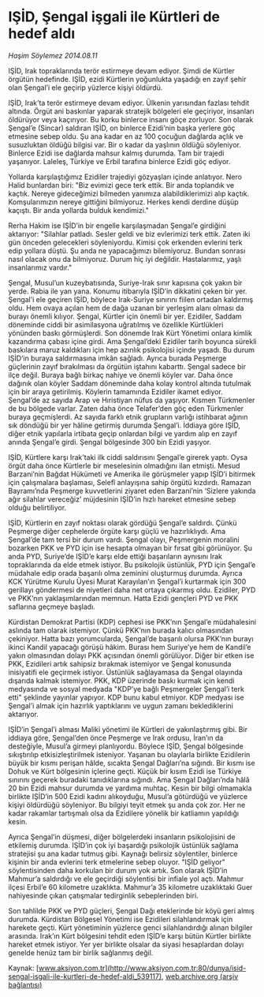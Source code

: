 # IŞİD, Şengal işgali ile Kürtleri de hedef aldı

*Haşim Söylemez 2014.08.11*

<div class="pNewsDetailMainContent" itemprop="articleBody">
 <p dir="LTR">
  IŞİD, Irak topraklarında terör estirmeye devam ediyor. Şimdi de Kürtler örgütün hedefinde. IŞİD, ezidi Kürtlerin yoğunlukta yaşadığı en zayıf şehir olan Şengal’i ele geçirip yüzlerce kişiyi öldürdü.
 </p>
 <p dir="LTR">
  IŞİD, Irak’ta terör estirmeye devam ediyor. Ülkenin yarısından fazlası tehdit altında. Örgüt ani baskınlar yaparak stratejik bölgeleri ele geçiriyor, insanları öldürüyor veya kaçırıyor. Bu korku binlerce insanı göçe zorluyor. Son olarak Şengal’e (Sincar) saldıran IŞİD, on binlerce Ezidi’nin başka yerlere göç etmesine sebep oldu. Şu ana kadar en az 100 çocuğun dağlarda açlık ve susuzluktan öldüğü bilgisi var. Bir o kadar da yaşlının öldüğü söyleniyor. Binlerce Ezidi ise dağlarda mahsur kalmış durumda. Tam bir trajedi yaşanıyor. Laleleş, Türkiye ve Erbil tarafına binlerce Ezidi göç ediyor.
 </p>
 <p dir="LTR">
  Yollarda karşılaştığımız Ezidiler trajediyi gözyaşları içinde anlatıyor. Nero Halid bunlardan biri: "Biz evimizi gece terk ettik. Bir anda toplandık ve kaçtık. Nereye gideceğimizi bilmeden yanımıza alabildiklerimizi alıp kaçtık. Komşularımızın nereye gittiğini bilmiyoruz. Herkes kendi derdine düşüp kaçıştı. Bir anda yollarda bulduk kendimizi."
 </p>
 <p dir="LTR">
  Rerha Hakim ise IŞİD’in bir engelle karşılaşmadan Şengal’e girdiğini aktarıyor: "Silahlar patladı. Sesler geldi ve biz evlerimizi terk ettik. Zaten iki gün önceden gelecekleri söyleniyordu. Kimisi çok erkenden evlerini terk edip yollara düştü. Şu anda ne yapacağımızı bilemiyoruz. Bundan sonrası nasıl olacak onu da bilmiyoruz. Durum hiç iyi değildir. Hastalarımız, yaşlı insanlarımız vardır."
 </p>
 <p dir="LTR">
  Şengal, Musul’un kuzeybatısında, Suriye-Irak sınır kapısına çok yakın bir yerde. Rabia ile yan yana. Konumu itibarıyla IŞİD’in dikkatini çeken bir yer. Şengal’i ele geçiren IŞİD, böylece Irak-Suriye sınırını fiilen ortadan kaldırmış oldu. Hem ovaya açılan hem de dağa uzanan bir yerleşim alanı olması da burayı önemli kılıyor. Şengal, Kürtler için önemli bir yer. Ezidiler, Saddam döneminde ciddi bir asimilasyona uğratılmış ve özellikle Kürtlükleri yönünden baskı görmüşlerdi. Son dönemde Irak Kürt Yönetimi onlara kimlik kazandırma çabası içine girdi. Ama Şengal’deki Ezidiler tarih boyunca sürekli baskılara maruz kaldıkları için hep azınlık psikolojisi içinde yaşadı. Bu durum IŞİD’in buraya saldırmasına imkân sağladı. Ayrıca burada Peşmerge güçlerinin zayıf bırakılması da örgütün iştahını kabarttı. Şengal sadece bir ilçe değil. Buraya bağlı birkaç nahiye ve önemli köyler var. Daha önce dağınık olan köyler Saddam döneminde daha kolay kontrol altında tutulmak için bir araya getirilmiş. Köylerin tamamında Ezidiler ikamet ediyor. Şengal’de az sayıda Arap ve Hıristiyan nüfus da yaşıyor. Kısmen Türkmenler de bu bölgede varlar. Zaten daha önce Telafer’den göç eden Türkmenler buraya geçmişlerdi. Az sayıda farklı etnik grupların varlığı istihbarat ağının sık döndüğü bir yer hâline getirmiş durumda Şengal’i. İddiaya göre IŞİD, diğer etnik yapılarla irtibata geçip onlardan bilgi ve yardım alıp en zayıf anında Şengal’e girdi. Şengal bölgesinde 300 bin Ezidi yaşıyor.
 </p>
 <p dir="LTR">
  IŞİD, Kürtlere karşı Irak’taki ilk ciddi saldırısını Şengal’e girerek yaptı. Oysa örgüt daha önce Kürtlerle bir meselesinin olmadığını ilan etmişti. Mesud Barzani’nin Bağdat Hükümeti ve Amerika ile görüşmeler yapıp IŞİD’i bitirmek için çalışmalara başlaması, Selefî anlayışına sahip örgütü kızdırdı. Ramazan Bayramı’nda Peşmerge kuvvetlerini ziyaret eden Barzani’nin ‘Sizlere yakında ağır silahlar vereceğiz’ müjdesinin IŞİD’in hızlı hareket etmesine sebep olduğu belirtiliyor.
 </p>
 <p dir="LTR">
  IŞİD, Kürtlerin en zayıf noktası olarak gördüğü Şengal’e saldırdı. Çünkü Peşmerge diğer cephelerde örgüte karşı güçlü ve hazırlıklıydı. Ama Şengal’de tam tersi bir durum vardı. Şengal olayı, Peşmergenin moralini bozarken PKK ve PYD için ise hesapta olmayan bir fırsat gibi görünüyor. Şu anda PYD, Suriye’de IŞİD’e karşı elde ettiği başarıların aynısını Irak topraklarında da elde etmek istiyor. Bu psikolojik üstünlük, PYD için Şengal’e müdahale edip orada başarılı olma zeminini oluşturmuş durumda. Ayrıca KCK Yürütme Kurulu Üyesi Murat Karayılan’ın Şengal’i kurtarmak için 300 gerillayı göndermesi de niyetleri daha net ortaya çıkarmış oldu. Ezidiler, PYD ve PKK’nın yaklaşımlarından memnun. Hatta Ezidi gençleri PYD ve PKK saflarına geçmeye başladı.
 </p>
 <p dir="LTR">
  Kürdistan Demokrat Partisi (KDP) cephesi ise PKK’nın Şengal’e müdahalesini aslında tam olarak istemiyor. Çünkü PKK’nın burada kalıcı olmasından çekiniyor. Hatta bazı yorumcularda, Şengal’de başarılı olursa PKK’nın burayı ikinci Kandil yapacağı görüşü hâkim. Burası hem Suriye’ye hem de Kandil’e yakın olmasından dolayı PKK açısından önemli görülüyor. Diğer bir etken ise PKK, Ezidileri artık sahipsiz bırakmak istemiyor ve Şengal konusunda inisiyatifi ele geçirmek istiyor. Üstünlük sağlayamasa da Şengal olayında dışarıda kalmak istemiyor. PKK, KDP üzerinde baskı kurmak için kendi medyasında ve sosyal medyada "KDP’ye bağlı Peşmergeler Şengal’i terk etti" şeklinde yayınlar yapıyor. KDP bunu kabul etmiyor. KDP medyası ise Şengal’i almak için hazırlık yaptıklarını ve uygun zamanı beklediklerini aktarıyor.
 </p>
 <p dir="LTR">
  IŞİD’in Şengal’i alması Maliki yönetimi ile Kürtleri de yakınlaştırmış gibi. Bir iddiaya göre, Şengal’den önce Peşmerge ve Irak ordusu, İran’ın da desteğiyle, Musul’a girmeyi planlıyordu. Böylece IŞİD, Şengal bölgesinde sıkıştırılıp etkisizleştirilmek isteniyor. Yaşanan bu olaylarla birlikte Ezidilerin büyük bir kısmı perişan hâlde, sıcakta Şengal Dağları’na sığındı. Bir kısmı ise Dohuk ve Kürt bölgesinin içlerine geçti. Küçük bir kısım Ezidi ise Türkiye sınırını geçerek buradaki tanıdıklarına sığındı. Ama Şengal Dağları’nda hâlâ 20 bin Ezidi mahsur durumda ve yardıma muhtaç. Kesin bir bilgi olmamakla birlikte IŞİD’in 500 Ezidi kadını alıkoyduğu, Musul’a götürdüğü ve yüzlerce kişiyi öldürdüğü söyleniyor. Bu bilgiyi teyit etmek şu anda çok zor. Her ne kadar rakamlar tartışmalı olsa da Ezidilere yönelik bir katliamın yapıldığı kesin.
 </p>
 <p dir="LTR">
  Ayrıca Şengal’in düşmesi, diğer bölgelerdeki insanların psikolojisini de etkilemiş durumda. IŞİD’in çok iyi başardığı psikolojik üstünlük sağlama stratejisi şu ana kadar tutmuş gibi. Kaynağı belirsiz söylentiler, binlerce kişinin bir anda evlerini terk etmelerine sebep oluyor. "IŞİD geliyor" söylentisinden daha korkulan bir durum yok artık. Son olarak IŞİD’in Mahmur’a saldırdığı ve ele geçirdiği söylentisi bir infiale yol açtı. Mahmur ilçesi Erbil’e 60 kilometre uzaklıkta. Mahmur’a 35 kilometre uzaklıktaki Guer nahiyesinde çıkan çatışmalar tedirginlik sebeplerinden biri.
 </p>
 <p>
  Son tahlilde PKK ve PYD güçleri, Şengal Dağı eteklerinde bir köyü geri almış durumda. Kürdistan Bölgesel Yönetimi ise Ezidileri silahlandırmak için harekete geçti. Kürt yönetiminin yüzlerce genci silahlandırdığı alınan bilgiler arasında. Irak’ın Kürt bölgesini tehdit eden IŞİD’e karşı bütün Kürtler birlikte hareket etmek istiyor. Yer yer birlikte olsalar da siyasi hesaplardan dolayı genelde henüz tam bir birlik sağlanmış değil.
 </p>
</div>


Kaynak: [www.aksiyon.com.tr](http://www.aksiyon.com.tr:80/dunya/isid-sengal-isgali-ile-kurtleri-de-hedef-aldi_539117), [web.archive.org (arşiv bağlantısı)](http://web.archive.org/web/20141203154835/http://www.aksiyon.com.tr:80/dunya/isid-sengal-isgali-ile-kurtleri-de-hedef-aldi_539117)
